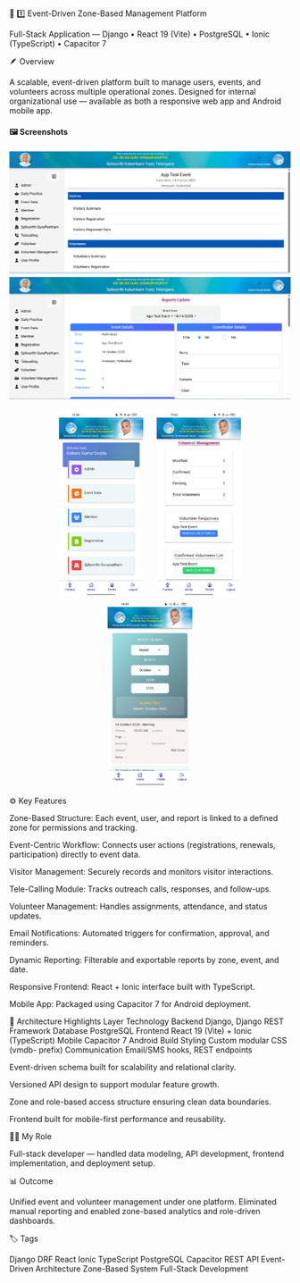 🧩 1️⃣ Event-Driven Zone-Based Management Platform

Full-Stack Application — Django • React 19 (Vite) • PostgreSQL • Ionic (TypeScript) • Capacitor 7

🪶 Overview

A scalable, event-driven platform built to manage users, events, and volunteers across multiple operational zones.
Designed for internal organizational use — available as both a responsive web app and Android mobile app.

#### 🖼️ Screenshots

![Dashboard](assets/dashboard.png?v=2)
![Reports](assets/report.png?v=2)

<div align="center">
  <img src="assets/mobile_home.jpg?v=2" alt="Mobile Home" width="30%" style="margin:0 10px;">
  <img src="assets/mobile_vm.jpg?v=2" alt="Mobile Dashboard" width="30%" style="margin:0 10px;">
  <img src="assets/mobile_table.jpg?v=2" alt="Mobile Practice" width="30%" style="margin:0 10px;">
</div>

⚙️ Key Features

Zone-Based Structure: Each event, user, and report is linked to a defined zone for permissions and tracking.

Event-Centric Workflow: Connects user actions (registrations, renewals, participation) directly to event data.

Visitor Management: Securely records and monitors visitor interactions.

Tele-Calling Module: Tracks outreach calls, responses, and follow-ups.

Volunteer Management: Handles assignments, attendance, and status updates.

Email Notifications: Automated triggers for confirmation, approval, and reminders.

Dynamic Reporting: Filterable and exportable reports by zone, event, and date.

Responsive Frontend: React + Ionic interface built with TypeScript.

Mobile App: Packaged using Capacitor 7 for Android deployment.

🧠 Architecture Highlights
Layer	Technology
Backend	Django, Django REST Framework
Database	PostgreSQL
Frontend	React 19 (Vite) + Ionic (TypeScript)
Mobile	Capacitor 7 Android Build
Styling	Custom modular CSS (vmdb- prefix)
Communication	Email/SMS hooks, REST endpoints

Event-driven schema built for scalability and relational clarity.

Versioned API design to support modular feature growth.

Zone and role-based access structure ensuring clean data boundaries.

Frontend built for mobile-first performance and reusability.

👨‍💻 My Role

Full-stack developer — handled data modeling, API development, frontend implementation, and deployment setup.

📊 Outcome

Unified event and volunteer management under one platform.
Eliminated manual reporting and enabled zone-based analytics and role-driven dashboards.

🏷️ Tags

Django DRF React Ionic TypeScript PostgreSQL Capacitor
REST API Event-Driven Architecture Zone-Based System Full-Stack Development



